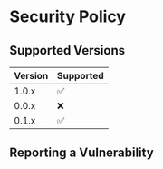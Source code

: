 # Security Policy

## Supported Versions

| Version | Supported          |
| ------- | ------------------ |
| 1.0.x   | :white_check_mark: |
| 0.0.x   | :x:                |
| 0.1.x   | :white_check_mark: |

## Reporting a Vulnerability
